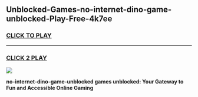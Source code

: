 
## Unblocked-Games-no-internet-dino-game-unblocked-Play-Free-4k7ee
<h3>
<a href="https://premium76.site?title=no-internet-dino-game-unblocked&ref=18A1">CLICK TO PLAY</a></h3>
<hr>

<h3>
<a href="https://premium76.site?title=no-internet-dino-game-unblocked&ref=18A1">CLICK 2 PLAY</a>
  
</h3>

<a href="https://premium76.site?title=no-internet-dino-game-unblocked&ref=18A1"><img src="https://clearcache.store/games.png"></a>


**no-internet-dino-game-unblocked games unblocked: Your Gateway to Fun and Accessible Online Gaming**
